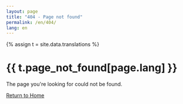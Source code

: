 ```yaml
---
layout: page
title: "404 - Page not found"
permalink: /en/404/
lang: en
---
```


{% assign t = site.data.translations %}

# {{ t.page_not_found[page.lang] }}

The page you're looking for could not be found.

[Return to Home](/en/)
